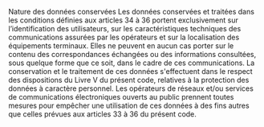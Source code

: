 Nature des données conservées
Les données conservées et traitées dans les conditions définies aux articles 34 à 36 portent exclusivement sur l’identification des utilisateurs, sur les caractéristiques techniques des communications assurées par les opérateurs et sur la localisation des équipements terminaux.
Elles ne peuvent en aucun cas porter sur le contenu des correspondances échangées ou des informations consultées, sous quelque forme que ce soit, dans le cadre de ces communications.
La conservation et le traitement de ces données s'effectuent dans le respect des dispositions du Livre V du présent code, relatives à la protection des données à caractère personnel.
Les opérateurs de réseaux et/ou services de communications électroniques ouverts au public prennent toutes mesures pour empêcher une utilisation de ces données à des fins autres que celles prévues aux articles 33 à 36 du présent code.